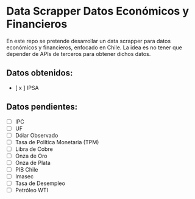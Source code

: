 # Data Scrapper Datos Económicos y Financieros

En este repo se pretende desarrollar un data scrapper para datos económicos y financieros, enfocado en Chile. La idea es no tener que depender de APIs de terceros para obtener dichos datos.

## Datos obtenidos:

- [ x ] IPSA

## Datos pendientes:
- [ ] IPC
- [ ] UF
- [ ] Dólar Observado
- [ ] Tasa de Política Monetaria (TPM)
- [ ] Libra de Cobre
- [ ] Onza de Oro
- [ ] Onza de Plata
- [ ] PIB Chile
- [ ] Imasec
- [ ] Tasa de Desempleo
- [ ] Petróleo WTI